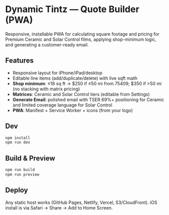 # Dynamic Tintz — Quote Builder (PWA)

Responsive, installable PWA for calculating square footage and pricing for Premium Ceramic and Solar Control films, applying shop-minimum logic, and generating a customer-ready email.

## Features
- Responsive layout for iPhone/iPad/desktop
- Editable line items (add/duplicate/delete) with live sqft math
- **Shop minimum**: ≤18 sq ft → $250 if ≤50 mi from 75409; $350 if >50 mi (no stacking with matrix pricing)
- **Matrices**: Ceramic and Solar Control tiers (editable from Settings)
- **Generate Email**: polished email with TSER 69%+ positioning for Ceramic and limited coverage language for Solar Control
- **PWA**: Manifest + Service Worker + icons (from your logo)

## Dev
```bash
npm install
npm run dev
```

## Build & Preview
```bash
npm run build
npm run preview
```

## Deploy
Any static host works (GitHub Pages, Netlify, Vercel, S3/CloudFront). iOS install is via Safari → Share → Add to Home Screen.

